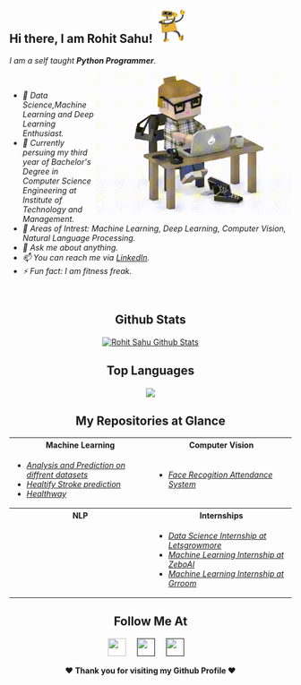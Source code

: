 ## Hi there, I am Rohit Sahu!<img height="60" width="60" src="./assets/hi.gif" />
<i>I am a self taught <b>Python Programmer</b>.</i>
<i>
  
<img align="right" height="250" width="350" src="./assets/typing_man.gif" />
<br>
<ul>
        <li>🔭 Data Science,Machine Learning and Deep Learning Enthusiast.</li>
        <li>💼 Currently persuing my third year of Bachelor's Degree in Computer Science Engineering at Institute of Technology and Management.</li>
        <li>🤔 Areas of Intrest: Machine Learning, Deep Learning, Computer Vision, Natural Language Processing.</li>
        <li>💬 Ask me about anything.</li>
        <li>📫 You can reach me via <a target="_blank" href="https://www.linkedin.com/in/rohit-sahu-797657206/">LinkedIn</a>.</li>
        <li>⚡ Fun fact: I am fitness freak.</li>
      </ul>
</i>
<br/>

<div align="center">

## Github Stats
<a href="https://github.com/rohitsahu70">
  <img align="center" alt="Rohit Sahu Github Stats" src="https://github-readme-stats.vercel.app/api?username=rohitsahu70&show_icons=true&theme=tokyonight">
</a>
</div>

<div align="center">

## Top Languages
<a href="https://github.com/rohitsahu70">
  <img align="center" src="https://github-readme-stats.vercel.app/api/top-langs/?username=rohitsahu70&theme=tokyonight&layout=compact">
</a>
 </div>


<div align="center">
  
## My Repositories at Glance
<table>
  <tr>
    <th>Machine Learning</th>
    <th>Computer Vision</th>
  </tr>
  <tr>
    <td> 
      <ul>
        <li><a target="_blank" href = "https://github.com/rohitsahu70/Analysis-and-Prediction-on-diffrent-datasets.git"><i>Analysis and Prediction on diffrent datasets</i></a></li>
        <li><a target="_blank" href = "https://github.com/rohitsahu70/healthify-stroke-prediction.git"><i>Healtify Stroke prediction</i></a></li> 
        <li><a target="_blank" href = "https://github.com/rohitsahu70/HealthBay-Daignosis-Application.git"><i>Healthway</i></a></li>
<!--         <li><a target="_blank" href="https://github.com/venugopalkadamba/Diabetes_Predictor-AND-Web_App"><i></i></a></li> -->
      </ul> 
    </td>
    <td>
      <ul>
        <li><a target="_blank" href="https://github.com/rohitsahu70/Face-Recognition-Attendance-System.git"><i>Face Recogition Attendance System</i></a></li>
<!--         <li><a target="_blank" href="https://github.com/venugopalkadamba/Face_Emotion_Recognition"><i>Face Emotion Recogniton</i></a></li> -->
<!--         <li><a target="_blank" href="https://github.com/venugopalkadamba/Technocolabs-Data-Science-Internship"><i>American Sign Language Detection</i></a></li> -->
<!--         <li><a target="_blank" href="https://github.com/venugopalkadamba/Social_Media_WebApp_with_FaceVerification_Login"><i>Social Media WebApp with Face Verification Login</i></a></li> -->
<!--         <li><a target="_blank" href="https://github.com/venugopalkadamba/Face_Mask_Detector"><i>Face Mask Detector</i></a></li> -->
      </ul>
    </td>
  </tr>
  <tr>
    <th>NLP</th> 
    <th>Internships</th>
  </tr>
  <tr>
    <td>
      <ul>
<!--         <li><a target="_blank" href="https://github.com/venugopalkadamba/Movie-Recommendation-System-ML-React-Flask"><i>Movie Recommendation System</i></a></li>
        <li><a target="_blank" href="https://github.com/venugopalkadamba/Text_Summarizer_NLP_Project"><i>Text Summarizer using Text Rank Algorithm</i></a> </li>
        <li><a target="_blank" href="https://github.com/venugopalkadamba/SMS-Spam-Detector-WebApp"><i>SMS Spam Detection</i></a></li> -->
<!--         <li><a target="_blank" href="https://github.com/venugopalkadamba/Fake_News_Detector"><i>Fake News Detector</i></a></li> -->
      </ul>
    </td>
    <td>
      <ul>
        <li><a target="_blank" href="https://github.com/rohitsahu70/Data-Science-intern-at-LetsGrowMore.git"><i>Data Science Internship at Letsgrowmore</i></a> </li>
        <li><a target="_blank" href="https://github.com/rohitsahu70/Machine-Learning-intern-at-Zebo-AI.git"><i>Machine Learning Internship at ZeboAI</i></a></li>
        <li><a target="_blank" href="https://github.com/rohitsahu70/Machine-Learning-intern-at-Grroom.git"><i>Machine Learning Internship at Grroom</i></a></li>
      </ul>
    </td>
  <tr>
</table>
</div>




<div align="center">

## Follow Me At
<a href="https://www.linkedin.com/in/rohit-sahu-797657206/"><img height="32" width="32" src="https://cdn-icons-png.flaticon.com/512/174/174857.png" /></a>&nbsp;&nbsp;&nbsp;&nbsp;
<a href=""><img height="32" width="32" src="https://upload.wikimedia.org/wikipedia/commons/thumb/e/e7/Instagram_logo_2016.svg/768px-Instagram_logo_2016.svg.png" /></a>&nbsp;&nbsp;&nbsp;&nbsp;
<a href=""><img height="32" width="32" src="https://1000logos.net/wp-content/uploads/2017/06/Twitter-Logo.png" /></a>&nbsp;&nbsp;&nbsp;&nbsp;

</div>

<div align="center">
<b>❤️ Thank you for visiting my Github Profile ❤️</b>
</div>
